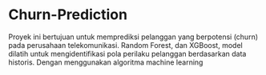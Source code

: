 # Churn-Prediction
Proyek ini bertujuan untuk memprediksi pelanggan yang berpotensi (churn) pada perusahaan telekomunikasi. Random Forest, dan XGBoost, model dilatih untuk mengidentifikasi pola perilaku pelanggan berdasarkan data historis.   Dengan menggunakan algoritma machine learning 
